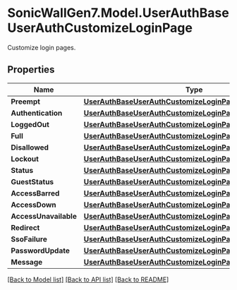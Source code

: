 # SonicWallGen7.Model.UserAuthBaseUserAuthCustomizeLoginPage
Customize login pages.

## Properties

Name | Type | Description | Notes
------------ | ------------- | ------------- | -------------
**Preempt** | [**UserAuthBaseUserAuthCustomizeLoginPagePreempt**](UserAuthBaseUserAuthCustomizeLoginPagePreempt.md) |  | [optional] 
**Authentication** | [**UserAuthBaseUserAuthCustomizeLoginPageAuthentication**](UserAuthBaseUserAuthCustomizeLoginPageAuthentication.md) |  | [optional] 
**LoggedOut** | [**UserAuthBaseUserAuthCustomizeLoginPageLoggedOut**](UserAuthBaseUserAuthCustomizeLoginPageLoggedOut.md) |  | [optional] 
**Full** | [**UserAuthBaseUserAuthCustomizeLoginPageFull**](UserAuthBaseUserAuthCustomizeLoginPageFull.md) |  | [optional] 
**Disallowed** | [**UserAuthBaseUserAuthCustomizeLoginPageDisallowed**](UserAuthBaseUserAuthCustomizeLoginPageDisallowed.md) |  | [optional] 
**Lockout** | [**UserAuthBaseUserAuthCustomizeLoginPageLockout**](UserAuthBaseUserAuthCustomizeLoginPageLockout.md) |  | [optional] 
**Status** | [**UserAuthBaseUserAuthCustomizeLoginPageStatus**](UserAuthBaseUserAuthCustomizeLoginPageStatus.md) |  | [optional] 
**GuestStatus** | [**UserAuthBaseUserAuthCustomizeLoginPageGuestStatus**](UserAuthBaseUserAuthCustomizeLoginPageGuestStatus.md) |  | [optional] 
**AccessBarred** | [**UserAuthBaseUserAuthCustomizeLoginPageAccessBarred**](UserAuthBaseUserAuthCustomizeLoginPageAccessBarred.md) |  | [optional] 
**AccessDown** | [**UserAuthBaseUserAuthCustomizeLoginPageAccessDown**](UserAuthBaseUserAuthCustomizeLoginPageAccessDown.md) |  | [optional] 
**AccessUnavailable** | [**UserAuthBaseUserAuthCustomizeLoginPageAccessUnavailable**](UserAuthBaseUserAuthCustomizeLoginPageAccessUnavailable.md) |  | [optional] 
**Redirect** | [**UserAuthBaseUserAuthCustomizeLoginPageRedirect**](UserAuthBaseUserAuthCustomizeLoginPageRedirect.md) |  | [optional] 
**SsoFailure** | [**UserAuthBaseUserAuthCustomizeLoginPageSsoFailure**](UserAuthBaseUserAuthCustomizeLoginPageSsoFailure.md) |  | [optional] 
**PasswordUpdate** | [**UserAuthBaseUserAuthCustomizeLoginPagePasswordUpdate**](UserAuthBaseUserAuthCustomizeLoginPagePasswordUpdate.md) |  | [optional] 
**Message** | [**UserAuthBaseUserAuthCustomizeLoginPageMessage**](UserAuthBaseUserAuthCustomizeLoginPageMessage.md) |  | [optional] 

[[Back to Model list]](../README.md#documentation-for-models) [[Back to API list]](../README.md#documentation-for-api-endpoints) [[Back to README]](../README.md)

